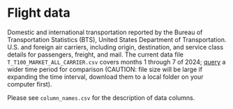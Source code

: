 # Flight data

Domestic and international transportation reported by the Bureau of Transportation Statistics (BTS), United States Department of Transportation. U.S. and foreign air carriers, including origin, destination, and service class details for passengers, freight, and mail. The current data file `T_T100_MARKET_ALL_CARRIER.csv` covers months 1 through 7 of 2024; [query](https://www.transtats.bts.gov/DL_SelectFields.aspx) a wider time period for comparison (CAUTION: file size will be large if expanding the time interval, download them to a local folder on your computer first).

Please see `column_names.csv` for the description of data columns.

